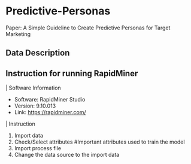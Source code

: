 # Predictive-Personas
Paper: A Simple Guideline to Create Predictive Personas for Target Marketing

## Data Description

## Instruction for running RapidMiner
| Software Information
- Software: RapidMiner Studio
- Version: 9.10.013
- Link: https://rapidminer.com/

| Instruction
1. Import data
2. Check/Select attributes #Important attributes used to train the model
3. Import process file
4. Change the data source to the import data
